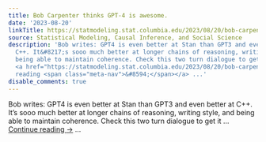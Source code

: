 ```yaml
---
title: Bob Carpenter thinks GPT-4 is awesome.
date: '2023-08-20'
linkTitle: https://statmodeling.stat.columbia.edu/2023/08/20/bob-carpenter-thinks-gpt-4-is-awesome/
source: Statistical Modeling, Causal Inference, and Social Science
description: 'Bob writes: GPT4 is even better at Stan than GPT3 and even better at
  C++. It&#8217;s sooo much better at longer chains of reasoning, writing style, and
  being able to maintain coherence. Check this two turn dialogue to get it &#8230;
  <a href="https://statmodeling.stat.columbia.edu/2023/08/20/bob-carpenter-thinks-gpt-4-is-awesome/">Continue
  reading <span class="meta-nav">&#8594;</span></a> ...'
disable_comments: true
---
```

Bob writes: GPT4 is even better at Stan than GPT3 and even better at C++. It&#8217;s sooo much better at longer chains of reasoning, writing style, and being able to maintain coherence. Check this two turn dialogue to get it &#8230; <a href="https://statmodeling.stat.columbia.edu/2023/08/20/bob-carpenter-thinks-gpt-4-is-awesome/">Continue reading <span class="meta-nav">&#8594;</span></a> ...